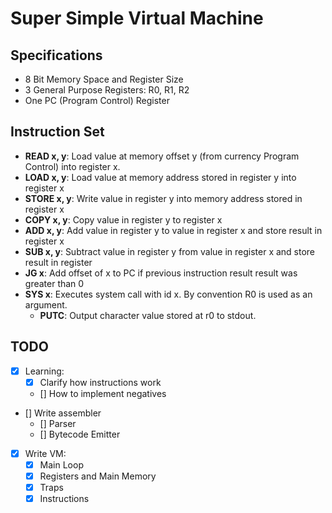# Super Simple Virtual Machine

## Specifications
- 8 Bit Memory Space and Register Size
- 3 General Purpose Registers: R0, R1, R2
- One PC (Program Control) Register

## Instruction Set
- **READ x, y**: Load value at memory offset y (from currency Program Control) into register x.
- **LOAD x, y**: Load value at memory address stored in register y into register x
- **STORE x, y**: Write value in register y into memory address stored in register x
- **COPY x, y**: Copy value in register y to register x
- **ADD x, y**: Add value in register y to value in register x and store result in register x
- **SUB x, y**: Subtract value in register y from value in register x and store result in register
- **JG x**: Add offset of x to PC if previous instruction result result was greater than 0
- **SYS x**: Executes system call with id x. By convention R0 is used as an argument.
    - **PUTC**: Output character value stored at r0 to stdout.

## TODO
- [x] Learning:
    - [x] Clarify how instructions work
    - [] How to implement negatives
- [] Write assembler
    - [] Parser
    - [] Bytecode Emitter
- [x] Write VM:
    - [x] Main Loop
    - [x] Registers and Main Memory
    - [x] Traps
    - [x] Instructions
